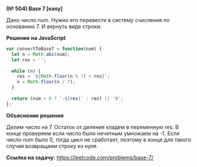 **(№ 504) Base 7 [easy]**

Дано число num. Нужно его перевести в систему счисления по основанию 7. И вернуть виде строки.

**Решение на JavaScript**

```javascript
var convertToBase7 = function(num) {
  let n = Math.abs(num);
  let res = '';
  
  while (n) {
    res = `${Math.floor(n % 7) + res}`;
    n = Math.floor(n / 7);
  }
  
  return (num < 0 ? `-${res}` : res) || '0';
};
```

**Объяснение решения**

Делим число на 7. Остаток от деления кладем в переменную res. В конце проверяем если число было нечетным умножаем на -1. Если число num было 0, тогда цикл не сработает, поэтому в конце для такого случая возвращаем строку из нуля.

**Ссылка на задачу:** https://leetcode.com/problems/base-7/